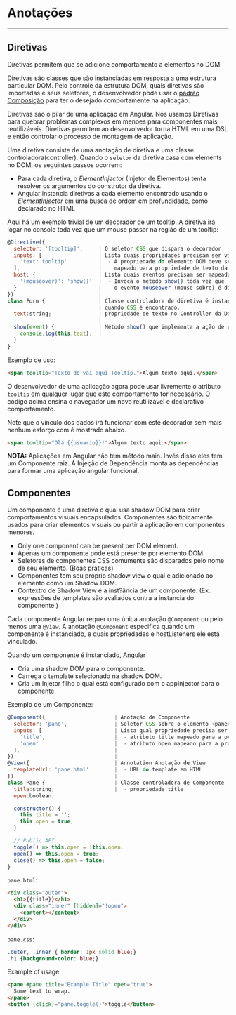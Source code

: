 # Anotações
--------------
## Diretivas
Diretivas permitem que se adicione comportamento a elementos no DOM.

Diretivas são classes que são instanciadas em resposta a uma estrutura particular DOM. Pelo controle da estrutura DOM, quais diretivas são importadas e seus seletores, o desenvolvedor pode usar o [padrão Composição](https://pt.wikipedia.org/wiki/Composi%C3%A7%C3%A3o_de_objetos) para ter o desejado comportamente na aplicação.

Diretivas são o pilar de uma aplicação em Angular. Nós usamos Diretivas para quebrar problemas complexos em menoes para componentes mais reutilizáveis. Diretivas permitem ao desenvolvedor torna HTML em uma DSL e então controlar o processo de montagem de aplicação.

Uma diretiva consiste de uma anotação de diretiva e uma classe controladora(controller). Quando o `seletor` da diretiva casa com elements no DOM, os seguintes passos ocorrem:

* Para cada diretiva, o *ElementInjector* (Injetor de Elementos) tenta resolver os argumentos do construtor da diretiva.
* Angular instancia diretivas a cada elemento encontrado usando o *ElementInjector* em uma busca de ordem em profundidade, como declarado no HTML

Aqui há um exemplo trivial de um decorador de um tooltip. A diretiva irá logar no console toda vez que um mouse passar na região de um tooltip:

``` javascript
@Directive({
  selector: '[tooltip]',     | O seletor CSS que dispara o decorador
  inputs: [                  | Lista quais propriedades precisam ser vinculados
    'text: tooltip'          |  - A propriedade do elemento DOM deve ser
  ],                         |    mapeado para propriedade de texto da diretiva.
  host: {                    | Lista quais eventos precisam ser mapeados
    '(mouseover)': 'show()'  |  - Invoca o método show() toda vez que
  }                          |    o evento mouseover (mouse sobre) é disparado.
})                           |
class Form {                 | Classe controladore de diretiva é instanciada,
                             | quando CSS é encontrado.
  text:string;               | propriedade de texto no Controller da Diretiva.
                             |
  show(event) {              | Método show() que implementa a ação de exibir no console.
    console.log(this.text);  |
  }
}
```

Exemplo de uso:

``` html
<span tooltip="Texto do vai aqui Tooltip.">Algum texto aqui.</span>
```
O desenvolvedor de uma aplicação agora pode usar livremente o atributo `tooltip` em qualquer lugar que este comportamento for necessário.
O código acima ensina o navegador um novo reutilizável e declarativo comportamento.

Note que  o vínculo dos dados irá funcionar com este decorador sem mais nenhum esforço com é mostrado abaixo.

``` html
<span tooltip="Olá {{usuario}}!">Algum texto aqui.</span>
```

**NOTA:** Aplicações em Angular não tem método main. Invés disso eles tem um Componente raiz. A Injeção de Dependência monta as dependências para formar uma aplicação angular funcional.

## Componentes
Um componente é uma diretiva o qual usa shadow DOM para criar comportamentos visuais encapsulados. Componentes são tipicamente usados para criar elementos visuais ou partir a aplicação em componentes menores.

* Only one component can be present per DOM element.
* Apenas um componente pode está presente por elemento DOM.
* Seletores de componentes CSS comumente são disparados pelo nome de seu elemento. (Boas práticas)
* Componentes tem seu próprio shadow view o qual é adicionado ao elemento como um Shadow DOM.
* Contextro de Shadow View é a inst?ância de um componente. (Ex.: expressões de templates são avaliados contra a instancia do componente.)

Cada componente Angular requer uma única anotação `@Component` ou pelo menos uma `@View`. A anotação `@Component` especifica quando um componente é instanciado, e quais propriedades e hostListeners ele está vinculado.

Quando um componente é instanciado, Angular

* Cria uma shadow DOM para o componente.
* Carrega o template selecionado na shadow DOM.
* Cria um Injetor filho o qual está configurado com o appInjector para o componente.

Exemplo de um Componente:

``` javascript
@Component({                      | Anotação de Componente
  selector: 'pane',               | Seletor CSS sobre o elemento <pane>
  inputs: [                       | Lista qual propriedade precisa ser vinculada
    'title',                      |  - atributo title mapeado para a propriedade title do componente
    'open'                        |  - atributo open mapeado para a proriedade open do componente
  ],                              |
})                                |
@View({                           | Annotation Anotação de View
  templateUrl: 'pane.html'        |  - URL do template em HTML
})                                |
class Pane {                      | Classe controladora de Componente
  title:string;                   |  - propriedade title
  open:boolean;

  constructor() {
    this.title = '';
    this.open = true;
  }

  // Public API
  toggle() => this.open = !this.open; 
  open() => this.open = true;
  close() => this.open = false;
}
```

`pane.html`:
``` html
<div class="outer">
  <h1>{{title}}</h1>
  <div class="inner" [hidden]="!open">
    <content></content>
  </div>
</div>
```

`pane.css`:
``` css
.outer, .inner { border: 1px solid blue;}
.h1 {background-color: blue;}
```

Example of usage:
``` html
<pane #pane title="Example Title" open="true">
  Some text to wrap.
</pane>
<button (click)="pane.toggle()">toggle</button>

```
